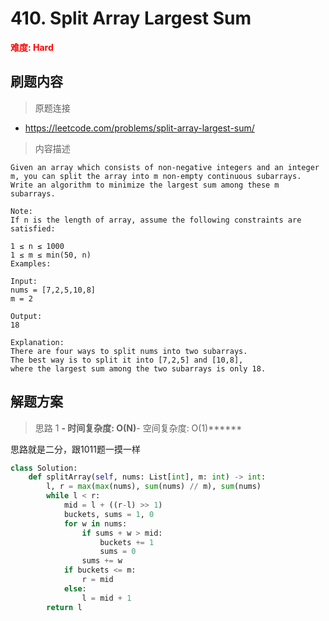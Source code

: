 # 410. Split Array Largest Sum

**<font color=red>难度: Hard</font>**

## 刷题内容

> 原题连接

* https://leetcode.com/problems/split-array-largest-sum/

> 内容描述

```
Given an array which consists of non-negative integers and an integer m, you can split the array into m non-empty continuous subarrays. Write an algorithm to minimize the largest sum among these m subarrays.

Note:
If n is the length of array, assume the following constraints are satisfied:

1 ≤ n ≤ 1000
1 ≤ m ≤ min(50, n)
Examples:

Input:
nums = [7,2,5,10,8]
m = 2

Output:
18

Explanation:
There are four ways to split nums into two subarrays.
The best way is to split it into [7,2,5] and [10,8],
where the largest sum among the two subarrays is only 18.
```

## 解题方案

> 思路 1
******- 时间复杂度: O(N)******- 空间复杂度: O(1)******


思路就是二分，跟1011题一摸一样

```python
class Solution:
    def splitArray(self, nums: List[int], m: int) -> int:
        l, r = max(max(nums), sum(nums) // m), sum(nums)
        while l < r:
            mid = l + ((r-l) >> 1)
            buckets, sums = 1, 0
            for w in nums:
                if sums + w > mid:
                    buckets += 1
                    sums = 0
                sums += w
            if buckets <= m:
                r = mid
            else:
                l = mid + 1
        return l
```

































